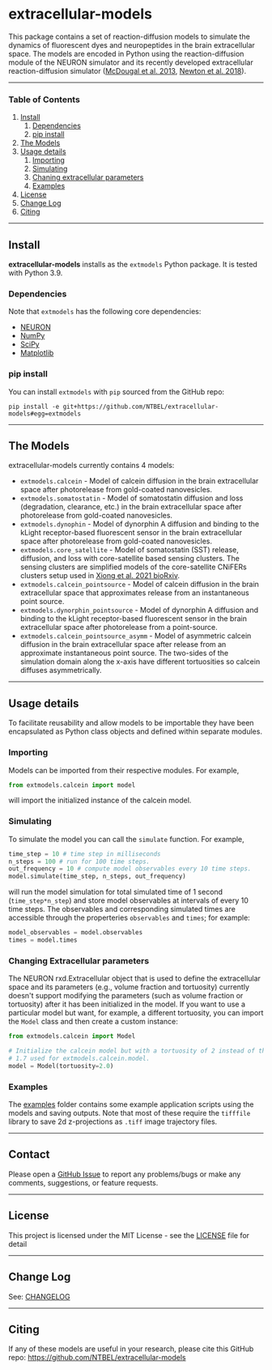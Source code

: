 # extracellular-models

This package contains a set of reaction-diffusion models to simulate the dynamics of fluorescent dyes and neuropeptides in the brain extracellular space. The models are encoded in Python using the reaction-diffusion module of the NEURON simulator and its recently developed extracellular reaction-diffusion simulator ([McDougal et al. 2013](https://doi.org/10.3389/fninf.2013.00028), [Newton et al. 2018](https://doi.org/10.3389/fninf.2018.00041)).

----

### Table of Contents

  1. [Install](#install)
       1. [Dependencies](#dependencies)
       2. [pip install](#pip-install)
  2. [The Models](#the-models)     
  3. [Usage details](#usage-details)
       1. [Importing](#importing)
       2. [Simulating](#simulating)
       3. [Chaning extracellular parameters](#changing-extracellular-parameters)
       4. [Examples](#examples)       
  4. [License](#license)
  5. [Change Log](#change-log)
  6. [Citing](#citing)

----

## Install

**extracellular-models** installs as the `extmodels` Python package. It is tested with Python 3.9.

### Dependencies
Note that `extmodels` has the following core dependencies:
   * [NEURON](https://www.neuron.yale.edu/neuron)
   * [NumPy](http://www.numpy.org/)
   * [SciPy](https://www.scipy.org/)
   * [Matplotlib](https://matplotlib.org/)

### pip install
You can install `extmodels` with `pip` sourced from the GitHub repo:
```
pip install -e git+https://github.com/NTBEL/extracellular-models#egg=extmodels
```

----

## The Models
extracellular-models currently contains 4 models:
  * `extmodels.calcein` - Model of calcein diffusion in the brain extracellular space after photorelease from gold-coated nanovesicles.
  * `extmodels.somatostatin` - Model of somatostatin diffusion and loss (degradation, clearance, etc.) in the brain extracellular space after photorelease from gold-coated nanovesicles.
  * `extmodels.dynophin` - Model of dynorphin A diffusion and binding to the kLight receptor-based fluorescent sensor in the brain extracellular space after photorelease from gold-coated nanovesicles.    
  * `extmodels.core_satellite` - Model of somatostatin (SST) release, diffusion, and loss with core-satellite based sensing clusters. The sensing clusters are simplified models of the core-satellite CNiFERs clusters setup used in [Xiong et al. 2021 bioRxiv](https://doi.org/10.1101/2021.09.10.459853).  
  * `extmodels.calcein_pointsource` - Model of calcein diffusion in the brain extracellular space that approximates release from an instantaneous point source.
  * `extmodels.dynorphin_pointsource` - Model of dynorphin A diffusion and binding to the kLight receptor-based fluorescent sensor in the brain extracellular space after photorelease from a point-source.
  * `extmodels.calcein_pointsource_asymm` -  Model of asymmetric calcein diffusion in the brain extracellular space after release from an approximate instantaneous point source. The two-sides of the simulation domain along the x-axis have different tortuosities so calcein diffuses asymmetrically.

----

## Usage details

To facilitate reusability and allow models to be importable they have been encapsulated as Python class objects and defined within separate modules.

### Importing
Models can be imported from their respective modules. For example,
```python
from extmodels.calcein import model
```
will import the initialized instance of the calcein model.

### Simulating
 To simulate the model you can call the `simulate` function. For example,
```python
time_step = 10 # time step in milliseconds
n_steps = 100 # run for 100 time steps.
out_frequency = 10 # compute model observables every 10 time steps.
model.simulate(time_step, n_steps, out_frequency)
```
will run the model simulation for total simulated time of 1 second (`time_step*n_step`) and store model observables at intervals of every 10 time steps. The observables and corresponding simulated times are accessible through the properteries `observables` and `times`; for example:
```python
model_observables = model.observables
times = model.times
```

### Changing Extracellular parameters
The NEURON rxd.Extracellular object that is used to define the extracellular space and its parameters (e.g., volume fraction and tortuosity) currently doesn't support modifying the parameters (such as volume fraction or tortuosity) after it has been initialized in the model. If you want to use a particular model but want, for example, a different tortuosity, you can import the `Model` class and then create a custom instance:
```python
from extmodels.calcein import Model

# Initialize the calcein model but with a tortuosity of 2 instead of the default
# 1.7 used for extmodels.calcein.model.
model = Model(tortuosity=2.0)
```

### Examples
The [examples](./examples/) folder contains some example application scripts using the models and saving outputs. Note that most of these require the `tifffile` library to save 2d z-projections as `.tiff` image trajectory files.

----

## Contact

Please open a [GitHub Issue](https://github.com/NTBEL/extracellular-models/issues) to
report any problems/bugs or make any comments, suggestions, or feature requests.

------

## License

This project is licensed under the MIT License - see the [LICENSE](LICENSE) file for detail

----

## Change Log

See: [CHANGELOG](CHANGELOG)

----

## Citing
If any of these models are useful in your research, please cite this GitHub repo: https://github.com/NTBEL/extracellular-models
